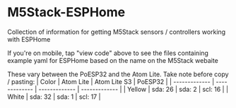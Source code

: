 # M5Stack-ESPHome
Collection of information for getting M5Stack sensors / controllers working with ESPHome

If you're on mobile, tap "view code" above to see the files containing example yaml for ESPHome based on the name on the M5Stack webaite

These vary between the PoESP32 and the Atom Lite. Take note before copy / pasting:
| Color  | Atom Lite  | Atom Lite S3  | PoESP32 |
| ------------- | ------------- | ------------- | ------------- |
| Yellow  | sda: 26  | sda: 2  | scl: 16  |
| White  | sda: 32  | sda: 1  | scl: 17 |
